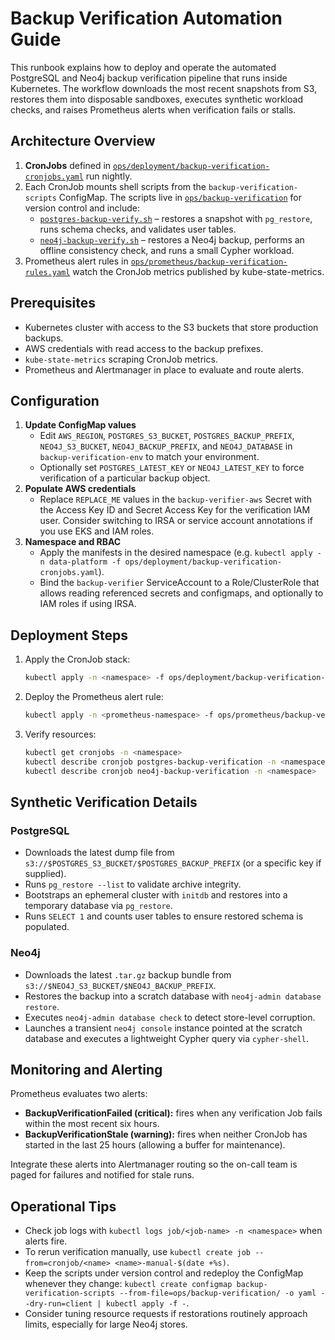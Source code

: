 # Backup Verification Automation Guide

This runbook explains how to deploy and operate the automated PostgreSQL and Neo4j backup verification pipeline that runs inside Kubernetes. The workflow downloads the most recent snapshots from S3, restores them into disposable sandboxes, executes synthetic workload checks, and raises Prometheus alerts when verification fails or stalls.

## Architecture Overview

1. **CronJobs** defined in [`ops/deployment/backup-verification-cronjobs.yaml`](../../ops/deployment/backup-verification-cronjobs.yaml) run nightly.
2. Each CronJob mounts shell scripts from the `backup-verification-scripts` ConfigMap. The scripts live in [`ops/backup-verification`](../../ops/backup-verification) for version control and include:
   - [`postgres-backup-verify.sh`](../../ops/backup-verification/postgres-backup-verify.sh) – restores a snapshot with `pg_restore`, runs schema checks, and validates user tables.
   - [`neo4j-backup-verify.sh`](../../ops/backup-verification/neo4j-backup-verify.sh) – restores a Neo4j backup, performs an offline consistency check, and runs a small Cypher workload.
3. Prometheus alert rules in [`ops/prometheus/backup-verification-rules.yaml`](../../ops/prometheus/backup-verification-rules.yaml) watch the CronJob metrics published by kube-state-metrics.

## Prerequisites

- Kubernetes cluster with access to the S3 buckets that store production backups.
- AWS credentials with read access to the backup prefixes.
- `kube-state-metrics` scraping CronJob metrics.
- Prometheus and Alertmanager in place to evaluate and route alerts.

## Configuration

1. **Update ConfigMap values**
   - Edit `AWS_REGION`, `POSTGRES_S3_BUCKET`, `POSTGRES_BACKUP_PREFIX`, `NEO4J_S3_BUCKET`, `NEO4J_BACKUP_PREFIX`, and `NEO4J_DATABASE` in `backup-verification-env` to match your environment.
   - Optionally set `POSTGRES_LATEST_KEY` or `NEO4J_LATEST_KEY` to force verification of a particular backup object.
2. **Populate AWS credentials**
   - Replace `REPLACE_ME` values in the `backup-verifier-aws` Secret with the Access Key ID and Secret Access Key for the verification IAM user. Consider switching to IRSA or service account annotations if you use EKS and IAM roles.
3. **Namespace and RBAC**
   - Apply the manifests in the desired namespace (e.g. `kubectl apply -n data-platform -f ops/deployment/backup-verification-cronjobs.yaml`).
   - Bind the `backup-verifier` ServiceAccount to a Role/ClusterRole that allows reading referenced secrets and configmaps, and optionally to IAM roles if using IRSA.

## Deployment Steps

1. Apply the CronJob stack:
   ```sh
   kubectl apply -n <namespace> -f ops/deployment/backup-verification-cronjobs.yaml
   ```
2. Deploy the Prometheus alert rule:
   ```sh
   kubectl apply -n <prometheus-namespace> -f ops/prometheus/backup-verification-rules.yaml
   ```
3. Verify resources:
   ```sh
   kubectl get cronjobs -n <namespace>
   kubectl describe cronjob postgres-backup-verification -n <namespace>
   kubectl describe cronjob neo4j-backup-verification -n <namespace>
   ```

## Synthetic Verification Details

### PostgreSQL

- Downloads the latest dump file from `s3://$POSTGRES_S3_BUCKET/$POSTGRES_BACKUP_PREFIX` (or a specific key if supplied).
- Runs `pg_restore --list` to validate archive integrity.
- Bootstraps an ephemeral cluster with `initdb` and restores into a temporary database via `pg_restore`.
- Runs `SELECT 1` and counts user tables to ensure restored schema is populated.

### Neo4j

- Downloads the latest `.tar.gz` backup bundle from `s3://$NEO4J_S3_BUCKET/$NEO4J_BACKUP_PREFIX`.
- Restores the backup into a scratch database with `neo4j-admin database restore`.
- Executes `neo4j-admin database check` to detect store-level corruption.
- Launches a transient `neo4j console` instance pointed at the scratch database and executes a lightweight Cypher query via `cypher-shell`.

## Monitoring and Alerting

Prometheus evaluates two alerts:

- **BackupVerificationFailed (critical):** fires when any verification Job fails within the most recent six hours.
- **BackupVerificationStale (warning):** fires when neither CronJob has started in the last 25 hours (allowing a buffer for maintenance).

Integrate these alerts into Alertmanager routing so the on-call team is paged for failures and notified for stale runs.

## Operational Tips

- Check job logs with `kubectl logs job/<job-name> -n <namespace>` when alerts fire.
- To rerun verification manually, use `kubectl create job --from=cronjob/<name> <name>-manual-$(date +%s)`.
- Keep the scripts under version control and redeploy the ConfigMap whenever they change: `kubectl create configmap backup-verification-scripts --from-file=ops/backup-verification/ -o yaml --dry-run=client | kubectl apply -f -`.
- Consider tuning resource requests if restorations routinely approach limits, especially for large Neo4j stores.

